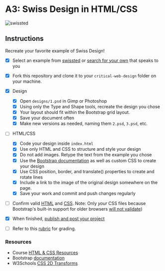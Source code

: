 # A3: Swiss Design in HTML/CSS


![swissted](assets/img/swissted.png)

## Instructions
Recreate your favorite example of Swiss Design!


- [X] Select an example from [swissted](https://www.swissted.com/) or [search for your own](https://duckduckgo.com/?q=swiss+design+examples&iax=images&ia=images) that speaks to you
- [X] Fork this repository and clone it to your `critical-web-design` folder on your machine.
- [X] Design
  - [X] Open `designs/1.psd` in Gimp or Photoshop
  - [X] Using only the Type and Shape tools, recreate the design you chose
  - [X] Your layout should fit within the Bootstrap grid layout.
  - [X] Save your document often
  - [X] Make new versions as needed, naming them `2.psd`, `3.psd`, etc.
- [ ] HTML/CSS
  - [X] Code your design inside `index.html`
  - [X] Use only HTML and CSS to structure and style your design
  - [X] Do not add images. Retype the text from the example you chose
  - [X] Use the [Bootstrap documentation](https://getbootstrap.com/docs/) as well as custom CSS to create your design
  - [X] Use CSS position, border, and translate() properties to create and rotate lines
  - [X] Include a link to the image of the original design somewhere on the page.
  - [X] Save your work and commit and push changes regularly
- [ ] Confirm valid [HTML](https://validator.w3.org/) and [CSS](https://jigsaw.w3.org/css-validator/). Note: Only *your* CSS files because Bootstrap's built-in support for older browsers [will not validate](https://getbootstrap.com/docs/4.5/getting-started/introduction/))
- [X] When finished, [publish and post your project](https://docs.google.com/document/d/17U_zmzM_eML_qkG0PaOdDRcEk3YEmbiQ1TyNnbAM08k/edit)
- [ ] Refer to this [rubric](https://docs.google.com/document/d/1daQKCtPQCRhu2RhqHZbqBKVeJP7OcyCypLadfn14zBA/edit) for grading.




### Resources

- Course [HTML & CSS Resources](https://github.com/omundy/critical-web-design/blob/master/README.md#html--css)
- Bootstrap [documentation](https://getbootstrap.com/docs/)
- W3Schools [CSS 2D Transforms](https://www.w3schools.com/Css/css3_2dtransforms.asp)
